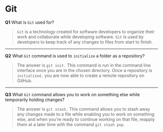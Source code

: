 # Git

**Q1** What is `Git` used for?

> `Git` is a technology created for software developers to organize their work and collaborate while developing software. `Git` is used by developers to keep track of any changes to files from start to finish. 

---

**Q2** What `Git` command is used to `initialize` a folder as a repository?

> The answer is `git init.` This command is run in the command line interface once you are in the chosen directory. Once a repository is `initialized,` you are now able to create a remote repository on GitHub.

---

**Q3** What `Git` command allows you to work on something else while temporarily holding changes?

> The answer is `git stash.` This command allows you to stash away any changes made to a file while enabling you to work on something else, and when you're ready to continue working on that file, reapply them at a later time with the command `git stash pop`.